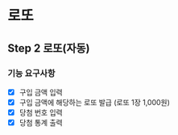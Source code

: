 # 로또

## Step 2 로또(자동) 
### 기능 요구사항
- [x] 구입 금액 입력
- [x] 구입 금액에 해당하는 로또 발급 (로또 1장 1,000원)
- [x] 당첨 번호 입력
- [x] 당첨 통계 출력
